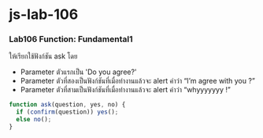 # js-lab-106
### Lab106 Function: Fundamental1
ให้เรียกใช้ฟังก์ชัน ask โดย 
- Parameter ตัวแรกเป็น 'Do you agree?'
- Parameter ตัวที่สองเป็นฟังก์ชันที่เมื่อทำงานแล้วจะ alert คำว่า “I’m agree with you ?”
- Parameter ตัวที่สามเป็นฟังก์ชันที่เมื่อทำงานแล้วจะ alert คำว่า “whyyyyyyy !”

```JavaScript
function ask(question, yes, no) {
  if (confirm(question)) yes();
  else no();
}
```

